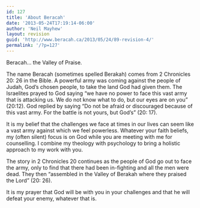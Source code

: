 ```yaml
---
id: 127
title: 'About Beracah'
date: '2013-05-24T17:19:14-06:00'
author: 'Neil Mayhew'
layout: revision
guid: 'http://www.beracah.ca/2013/05/24/89-revision-4/'
permalink: '/?p=127'
---
```


Beracah… the Valley of Praise.

The name Beracah (sometimes spelled Berakah) comes from 2 Chronicles 20: 26 in the Bible. A powerful army was coming against the people of Judah, God’s chosen people, to take the land God had given them. The Israelites prayed to God saying “we have no power to face this vast army that is attacking us. We do not know what to do, but our eyes are on you” (20:12). God replied by saying “Do not be afraid or discouraged because of this vast army. For the battle is not yours, but God’s” (20: 17).

It is my belief that the challenges we face at times in our lives can seem like a vast army against which we feel powerless. Whatever your faith beliefs, my (often silent) focus is on God while you are meeting with me for counselling. I combine my theology with psychology to bring a holistic approach to my work with you.

The story in 2 Chronicles 20 continues as the people of God go out to face the army, only to find that there had been in-fighting and all the men were dead. They then “assembled in the Valley of Berakah where they praised the Lord” (20: 26).

It is my prayer that God will be with you in your challenges and that he will defeat your enemy, whatever that is.